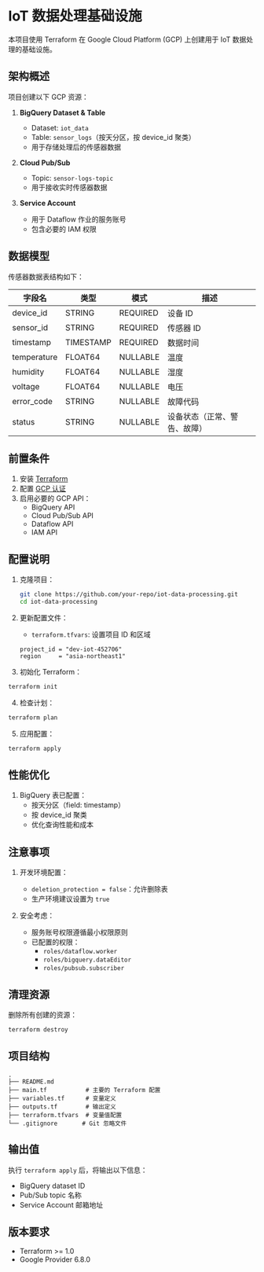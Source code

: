 # IoT 数据处理基础设施

本项目使用 Terraform 在 Google Cloud Platform (GCP) 上创建用于 IoT 数据处理的基础设施。

## 架构概述

项目创建以下 GCP 资源：

1. **BigQuery Dataset & Table**
   - Dataset: `iot_data`
   - Table: `sensor_logs`（按天分区，按 device_id 聚类）
   - 用于存储处理后的传感器数据

2. **Cloud Pub/Sub**
   - Topic: `sensor-logs-topic`
   - 用于接收实时传感器数据

3. **Service Account**
   - 用于 Dataflow 作业的服务账号
   - 包含必要的 IAM 权限

## 数据模型

传感器数据表结构如下：

| 字段名 | 类型 | 模式 | 描述 |
|--------|------|------|------|
| device_id | STRING | REQUIRED | 设备 ID |
| sensor_id | STRING | REQUIRED | 传感器 ID |
| timestamp | TIMESTAMP | REQUIRED | 数据时间 |
| temperature | FLOAT64 | NULLABLE | 温度 |
| humidity | FLOAT64 | NULLABLE | 湿度 |
| voltage | FLOAT64 | NULLABLE | 电压 |
| error_code | STRING | NULLABLE | 故障代码 |
| status | STRING | NULLABLE | 设备状态（正常、警告、故障）|

## 前置条件

1. 安装 [Terraform](https://developer.hashicorp.com/terraform/downloads)
2. 配置 [GCP 认证](https://cloud.google.com/docs/authentication/getting-started)
3. 启用必要的 GCP API：
   - BigQuery API
   - Cloud Pub/Sub API
   - Dataflow API
   - IAM API

## 配置说明

1. 克隆项目：
   ```bash
   git clone https://github.com/your-repo/iot-data-processing.git
   cd iot-data-processing
   ```

2. 更新配置文件：
   - `terraform.tfvars`: 设置项目 ID 和区域
   ```hcl
   project_id = "dev-iot-452706"
   region     = "asia-northeast1"
   ```

3. 初始化 Terraform：
```bash
terraform init
```

4. 检查计划：
```bash
terraform plan
```

5. 应用配置：
```bash
terraform apply
```

## 性能优化

1. BigQuery 表已配置：
   - 按天分区（field: timestamp）
   - 按 device_id 聚类
   - 优化查询性能和成本

## 注意事项

1. 开发环境配置：
   - `deletion_protection = false`：允许删除表
   - 生产环境建议设置为 `true`

2. 安全考虑：
   - 服务账号权限遵循最小权限原则
   - 已配置的权限：
     - `roles/dataflow.worker`
     - `roles/bigquery.dataEditor`
     - `roles/pubsub.subscriber`

## 清理资源

删除所有创建的资源：
```bash
terraform destroy
```

## 项目结构

```
.
├── README.md
├── main.tf           # 主要的 Terraform 配置
├── variables.tf      # 变量定义
├── outputs.tf        # 输出定义
├── terraform.tfvars  # 变量值配置
└── .gitignore       # Git 忽略文件
```

## 输出值

执行 `terraform apply` 后，将输出以下信息：
- BigQuery dataset ID
- Pub/Sub topic 名称
- Service Account 邮箱地址

## 版本要求

- Terraform >= 1.0
- Google Provider 6.8.0
